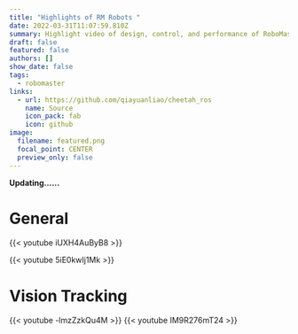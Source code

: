 ```yaml
---
title: "Highlights of RM Robots "
date: 2022-03-31T11:07:59.810Z
summary: Highlight video of design, control, and performance of RoboMaster robots
draft: false
featured: false
authors: []
show_date: false
tags:
  - robomaster
links:
  - url: https://github.com/qiayuanliao/cheetah_ros
    name: Source
    icon_pack: fab
    icon: github
image:
  filename: featured.png
  focal_point: CENTER
  preview_only: false
---
```

**Updating......**

# General
{{< youtube iUXH4AuByB8 >}}

{{< youtube 5iE0kwIj1Mk >}}

# Vision Tracking
{{< youtube -lmzZzkQu4M >}}
{{< youtube IM9R276mT24 >}}


 